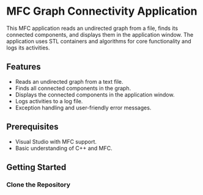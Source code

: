 # MFC Graph Connectivity Application

This MFC application reads an undirected graph from a file, finds its connected components, and displays them in the application window. The application uses STL containers and algorithms for core functionality and logs its activities.

## Features

- Reads an undirected graph from a text file.
- Finds all connected components in the graph.
- Displays the connected components in the application window.
- Logs activities to a log file.
- Exception handling and user-friendly error messages.

## Prerequisites

- Visual Studio with MFC support.
- Basic understanding of C++ and MFC.

## Getting Started

### Clone the Repository
